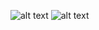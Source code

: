 ![alt text]([http://url/to/img.png](https://github.com/ujjwal1808/Personal_webbrowser/blob/main/Screenshot%202024-10-13%20at%2012.53.30%E2%80%AFAM.png))
![alt text]([https://github.com/ujjwal1808/Personal_webbrowser/blob/main/Screenshot%202024-10-13%20at%2012.53.34%E2%80%AFAM.png])

